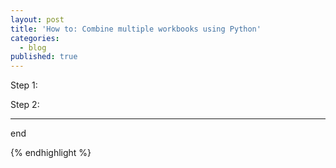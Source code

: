 ```yaml
---
layout: post
title: 'How to: Combine multiple workbooks using Python'
categories:
  - blog
published: true
---
```


Step 1:

Step 2:

---


end

{% endhighlight %}
